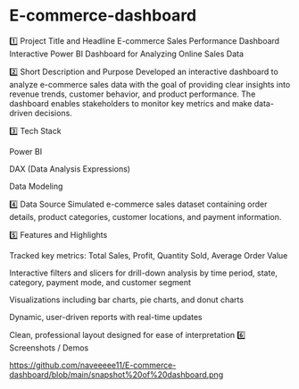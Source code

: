 # E-commerce-dashboard
1️⃣ Project Title and Headline
E-commerce Sales Performance Dashboard
Interactive Power BI Dashboard for Analyzing Online Sales Data

2️⃣ Short Description and Purpose
Developed an interactive dashboard to analyze e-commerce sales data with the goal of providing clear insights into revenue trends, customer behavior, and product performance. The dashboard enables stakeholders to monitor key metrics and make data-driven decisions.

3️⃣ Tech Stack

Power BI

DAX (Data Analysis Expressions)

Data Modeling

4️⃣ Data Source
Simulated e-commerce sales dataset containing order details, product categories, customer locations, and payment information.

5️⃣ Features and Highlights

Tracked key metrics: Total Sales, Profit, Quantity Sold, Average Order Value

Interactive filters and slicers for drill-down analysis by time period, state, category, payment mode, and customer segment

Visualizations including bar charts, pie charts, and donut charts

Dynamic, user-driven reports with real-time updates

Clean, professional layout designed for ease of interpretation
6️⃣ Screenshots / Demos

https://github.com/naveeeee11/E-commerce-dashboard/blob/main/snapshot%20of%20dashboard.png

